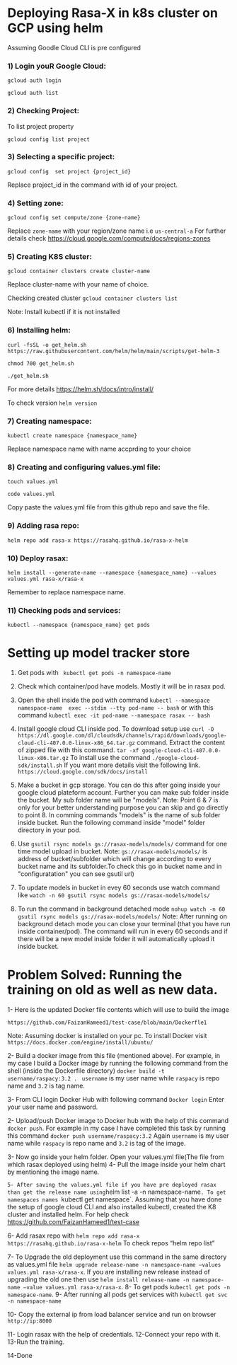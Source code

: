 # Deploying Rasa-X in k8s cluster on GCP using helm
Assuming Goodle Cloud CLI is pre configured
### 1) Login youR Google Cloud:
`gcloud auth login`

`gcloud auth list`
### 2) Checking Project:
To list project property

`gcloud config list project`
### 3) Selecting a specific project:
`gcloud config  set project {project_id}`

Replace project_id in the command with id of your project.
### 4) Setting zone:
`gcloud config set compute/zone {zone-name}`

Replace `zone-name` with your region/zone name i.e `us-central-a`
For further details check https://cloud.google.com/compute/docs/regions-zones
### 5) Creating K8S cluster:
`gcloud container clusters create cluster-name`

Replace cluster-name with your name of choice.
  
Checking created cluster
`gcloud container clusters list`

Note: Install kubectl if it is not installed
### 6) Installing helm:
`curl -fsSL -o get_helm.sh https://raw.githubusercontent.com/helm/helm/main/scripts/get-helm-3`

`chmod 700 get_helm.sh`

`./get_helm.sh`

For more details https://helm.sh/docs/intro/install/
  
To check version
`helm version`
### 7) Creating namespace:
`kubectl create namespace {namespace_name}`

Replace namespace name with name accprding to your choice
### 8) Creating and configuring values.yml file:
`touch values.yml`

`code values.yml`

Copy paste the values.yml file from this github repo and save the file.
### 9) Adding rasa repo:
`helm repo add rasa-x https://rasahq.github.io/rasa-x-helm`
### 10) Deploy rasax:
`helm install --generate-name --namespace {namespace_name} --values values.yml rasa-x/rasa-x`

Remember to replace namespace name.
### 11) Checking pods and services:
`kubectl --namespace {namespace_name} get pods`
   
 # Setting up model tracker store

1) Get pods with ` kubectl get pods -n namespace-name`

2) Check which container/pod have models. Mostly it will be in rasax pod.

3) Open the shell inside the pod with command `kubectl --namespace namespace-name  exec --stdin --tty pod-name -- bash`
or with this command `kubectl exec -it pod-name --namespace rasax -- bash`

4) Install google cloud CLI inside pod. To download setup use `curl -O https://dl.google.com/dl/cloudsdk/channels/rapid/downloads/google-cloud-cli-407.0.0-linux-x86_64.tar.gz` command.
Extract the content of zipped file with this command.
`tar -xf google-cloud-cli-407.0.0-linux-x86.tar.gz`
To install use the command `./google-cloud-sdk/install.sh`
If you want more details visit the following link.
`https://cloud.google.com/sdk/docs/install`


5) Make a bucket in gcp storage. You can do this after going inside your google cloud plateform account. Further you can make sub folder inside the bucket. My sub folder name will be "models". 
Note: Point 6 & 7 is only for your better understanding purpose you can skip and go directly to point 8. In comming commands "models" is the name of sub folder inside bucket. Run the following command inside "model" folder directory in your pod.

6) Use `gsutil rsync models gs://rasax-models/models/` command for one time model upload in bucket.
Note: `gs://rasax-models/models/` is address of bucket/subfolder which will change according to every bucket name and its subfolder.To check this go in bucket name and in "configuratation" you can see gsutil url)

7) To update models in bucket  in evey 60 seconds use watch command like `watch -n 60 gsutil rsync models gs://rasax-models/models/`

8) To run the command in background detached mode `nohup watch -n 60 gsutil rsync models gs://rasax-models/models/`
Note: After running on background detach mode you can close your terminal (that you have run inside container/pod). The command will run in every 60 seconds and if there will be a new model inside folder it will automatically upload it inside bucket. 

# Problem Solved: Running the training on old as well as new data.

1- Here is the updated Docker file contents which will use to build the image

`https://github.com/FaizanHameed1/test-case/blob/main/Dockerfle1`

Note: Assuming docker is installed on your pc. To install Docker visit `https://docs.docker.com/engine/install/ubuntu/`

2- Build a docker image from this file (mentioned above). For example, in my case I build a Docker image by running the following command from the shell (inside the Dockerfile directory) `docker build -t username/raspacy:3.2 . `
`username` is my user name while `raspacy` is repo name and `3.2` is tag name.

3- From CLI login Docker Hub with following command
`Docker login`
Enter your user name and password.


2- Upload/push Docker image to Docker hub with the help of this command `docker push`.
For example in my case I have completed this task by running this command `docker push username/raspacy:3.2`
Again `username` is my user name while `raspacy` is repo name and `3.2` is tag of the image.
 
 3- Now go inside your helm folder. Open your values.yml file(The file from which rasax deployed using helm)
 4- Pull the image inside your helm chart by mentioning the image name.

`
5- After saving the values.yml file if you have pre deployed rasax than get the release name using `helm list -a -n namespace-name`. To get namespaces names `kubectl get namespace`. Assuming that you have done the setup of google cloud CLI and also installed kubectl, created the K8 cluster and installed helm. For help check https://github.com/FaizanHameed1/test-case

6- Add rasax repo with  `helm repo add rasa-x https://rasahq.github.io/rasa-x-helm`
To check repos “helm repo list”

7- To  Upgrade the old deployment use this command in the same directory as values.yml file `helm upgrade release-name -n namespace-name –values values.yml rasa-x/rasa-x`.
If you are installing new release instead of upgrading the old one  then use `helm install release-name -n namespace-name –value values.yml rasa-x/rasa-x`. 
8- To get pods `kubectl get pods -n namespace-name`.
9- After running all pods get services with  `kubectl get svc -n namespace-name`

10- Copy the external ip from load balancer service and run on browser `http://ip:8000`

11- Login rasax with the help of credentials.
12-Connect your repo with it.
13-Run the training.

 14-Done



  
